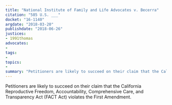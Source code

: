 ```yaml
---
title: "National Institute of Family and Life Advocates v. Becerra"
citation: "585 U.S. ___"
docket: "16-1140"
argdate: "2018-03-20"
publishdate: "2018-06-26"
justices:
- 1991thomas
advocates:
- 
tags:
- 
topics:
- 
summary: "Petitioners are likely to succeed on their claim that the California Reproductive Freedom, Accountability, Comprehensive Care, and Transparency Act (FACT Act) violates the First Amendment."
---
```

Petitioners are likely to succeed on their claim that the California Reproductive Freedom, Accountability, Comprehensive Care, and Transparency Act (FACT Act) violates the First Amendment.

